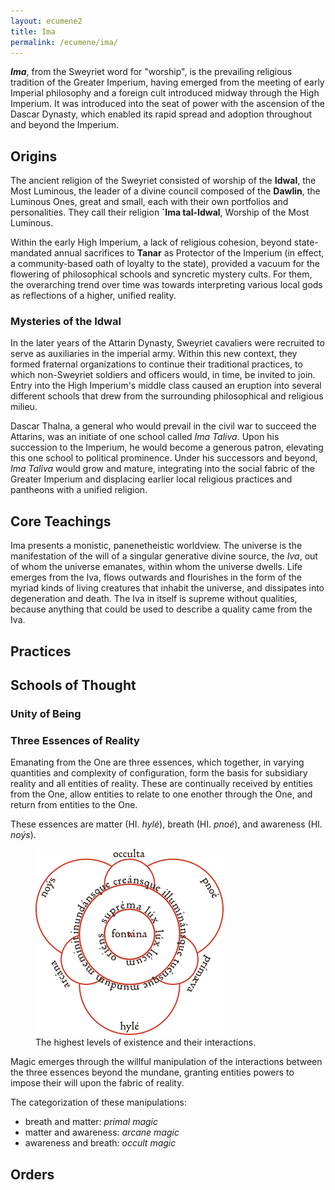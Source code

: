```yaml
---
layout: ecumene2
title: Ima
permalink: /ecumene/ima/
---
```


***Ima***, from the Sweyriet word for "worship", is the prevailing religious tradition of the Greater Imperium, having emerged from the meeting of early Imperial philosophy and a foreign cult introduced midway through the High Imperium. It was introduced into the seat of power with the ascension of the Dascar Dynasty, which enabled its rapid spread and adoption throughout and beyond the Imperium.

## Origins

The ancient religion of the Sweyriet consisted of worship of the **Idwal**, the Most Luminous, the leader of a divine council composed of the **Dawlin**, the Luminous Ones, great and small, each with their own portfolios and personalities. They call their religion **`Ima tal-Idwal**, Worship of the Most Luminous.

Within the early High Imperium, a lack of religious cohesion, beyond state-mandated annual sacrifices to **Tanar** as Protector of the Imperium (in effect, a community-based oath of loyalty to the state), provided a vacuum for the flowering of philosophical schools and syncretic mystery cults. For them, the overarching trend over time was towards interpreting various local gods as reflections of a higher, unified reality.

### Mysteries of the Idwal

In the later years of the Attarin Dynasty, Sweyriet cavaliers were recruited to serve as auxiliaries in the imperial army. Within this new context, they formed fraternal organizations to continue their traditional practices, to which non-Sweyriet soldiers and officers would, in time, be invited to join. Entry into the High Imperium's middle class caused an eruption into several different schools that drew from the surrounding philosophical and religious milieu.

Dascar Thalna, a general who would prevail in the civil war to succeed the Attarins, was an initiate of one school called *Ima Taliva*. Upon his succession to the Imperium, he would become a generous patron, elevating this one school to political prominence. Under his successors and beyond, *Ima Taliva* would grow and mature, integrating into the social fabric of the Greater Imperium and displacing earlier local religious practices and pantheons with a unified religion.

## Core Teachings

Ima presents a monistic, panenetheistic worldview. The universe is the manifestation of the will of a singular generative divine source, the *Iva*, out of whom the universe emanates, within whom the universe dwells. Life emerges from the Iva, flows outwards and flourishes in the form of the myriad kinds of living creatures that inhabit the universe, and dissipates into degeneration and death. The Iva in itself is supreme without qualities, because anything that could be used to describe a quality came from the Iva.

## Practices

## Schools of Thought

### Unity of Being

### Three Essences of Reality

Emanating from the One are three essences, which together, in varying quantities and complexity of configuration, form the basis for subsidiary reality and all entities of reality. These are continually received by entities from the One, allow entities to relate to one enother through the One, and return from entities to the One.

These essences are matter (HI. *hylé*), breath (HI. *pnoé*), and awareness (HI. *noýs*).

<figure>
	<img src="/assets/img/unity-of-existence.png">
	<figcaption>The highest levels of existence and their interactions.</figcaption>
</figure>

Magic emerges through the willful manipulation of the interactions between the three essences beyond the mundane, granting entities powers to impose their will upon the fabric of reality.

The categorization of these manipulations:
- breath and matter: *primal magic*
- matter and awareness: *arcane magic*
- awareness and breath: *occult magic*

## Orders


